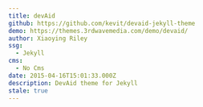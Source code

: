 ```yaml
---
title: devAid
github: https://github.com/kevit/devaid-jekyll-theme
demo: https://themes.3rdwavemedia.com/demo/devaid/
author: Xiaoying Riley
ssg:
  - Jekyll
cms:
  - No Cms
date: 2015-04-16T15:01:33.000Z
description: DevAid theme for Jekyll
stale: true
---
```

